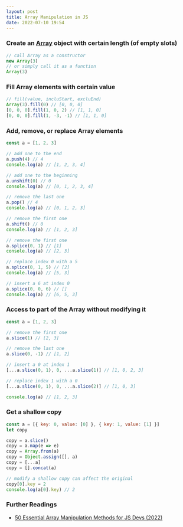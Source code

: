 ```yaml
---
layout: post
title: Array Manipulation in JS
date: 2022-07-10 19:54
---
```


### Create an [Array](https://developer.mozilla.org/en-US/docs/Web/JavaScript/Reference/Global_Objects/Array) object with certain length (of empty slots)

```js
// call Array as a constructor
new Array(3)
// or simply call it as a function
Array(3)
```

### Fill Array elements with certain value

```js
// fill(value, incluStart, excluEnd)
Array(3).fill(0) // [0, 0, 0]
[0, 0, 0].fill(1, 0, 2) // [1, 1, 0]
[0, 0, 0].fill(1, -3, -1) // [1, 1, 0]
```

### Add, remove, or replace Array elements

```js
const a = [1, 2, 3]

// add one to the end
a.push(4) // 4
console.log(a) // [1, 2, 3, 4]

// add one to the beginning
a.unshift(0) // 0
console.log(a) // [0, 1, 2, 3, 4]

// remove the last one
a.pop() // 4
console.log(a) // [0, 1, 2, 3]

// remove the first one
a.shift() // 0
console.log(a) // [1, 2, 3]

// remove the first one
a.splice(0, 1) // [1]
console.log(a) // [2, 3]

// replace index 0 with a 5
a.splice(0, 1, 5) // [2]
console.log(a) // [5, 3]

// insert a 6 at index 0
a.splice(0, 0, 6) // []
console.log(a) // [6, 5, 3]
```

### Access to part of the Array without modifying it

```js
const a = [1, 2, 3]

// remove the first one
a.slice(1) // [2, 3]

// remove the last one
a.slice(0, -1) // [1, 2]

// insert a 0 at index 1
[...a.slice(0, 1), 0, ...a.slice(1)] // [1, 0, 2, 3]

// replace index 1 with a 0
[...a.slice(0, 1), 0, ...a.slice(2)] // [1, 0, 3]

console.log(a) // [1, 2, 3]
```

### Get a shallow copy

```js
const a = [{ key: 0, value: [0] }, { key: 1, value: [1] }]
let copy

copy = a.slice()
copy = a.map(e => e)
copy = Array.from(a)
copy = Object.assign([], a)
copy = [...a]
copy = [].concat(a)

// modify a shallow copy can affect the original
copy[0].key = 2
console.log(a[0].key) // 2
```

### Further Readings

- [50 Essential Array Manipulation Methods for JS Devs (2022)](https://javascript.plainenglish.io/50-essential-array-methods-for-js-devs-2022-b3bfbbb7013e)